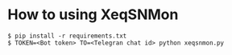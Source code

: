 # How to using XeqSNMon

```
$ pip install -r requirements.txt
$ TOKEN=<Bot token> TO=<Telegran chat id> python xeqsnmon.py
```
